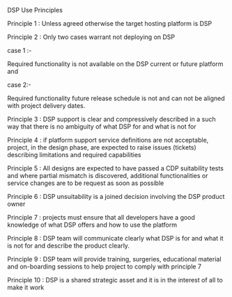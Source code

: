 DSP Use Principles

Principle 1 : Unless agreed otherwise the target hosting platform is DSP

Principle 2 : Only two cases warrant not deploying on DSP

case 1 :-

Required functionality is not available on the DSP current or future platform and

case 2:-

Required functionality future release schedule is not and can not be aligned with project delivery dates.

Principle 3 : DSP support is clear and compressively described in a such way that there is no ambiguity of what DSP for and what is not for

Principle 4 : if platform support service definitions are not acceptable, project, in the design phase, are expected to raise issues (tickets) describing limitations and required capabilities

Principle 5 : All designs are expected to have passed a CDP suitability tests and where partial mismatch is discovered, additional functionalities or service changes are to be request as soon as possible

Principle 6 : DSP unsuitability is a joined decision involving the DSP product owner

Principle 7 : projects must ensure that all developers have a good knowledge of what DSP offers and how to use the platform

Principle 8 : DSP team will communicate clearly what DSP is for and what it is not for and describe the product clearly.

Principle 9 : DSP team will provide training, surgeries, educational material and on-boarding sessions to help project to comply with principle 7

Principle 10 : DSP is a shared strategic asset and it is in the interest of all to make it work
